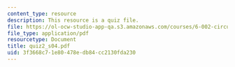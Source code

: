 ```yaml
---
content_type: resource
description: This resource is a quiz file.
file: https://ol-ocw-studio-app-qa.s3.amazonaws.com/courses/6-002-circuits-and-electronics-spring-2007/3f3668c71e80478edb84cc2130fda230_quiz2_s04.pdf
file_type: application/pdf
resourcetype: Document
title: quiz2_s04.pdf
uid: 3f3668c7-1e80-478e-db84-cc2130fda230
---
```

